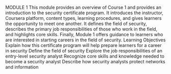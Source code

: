 MODULE 1
This module provides an overview of Course 1 and provides an introduction to the security certificate program. It introduces the instructor, Coursera platform, content types, learning procedures, and gives learners the opportunity to meet one another. It defines the field of security, describes the primary job responsibilities of those who work in the field, and highlights core skills. Finally, Module 1 offers guidance to learners who are interested in starting careers in the field of security.
Learning Objectives
Explain how this certificate program will help prepare learners for a career in security
Define the field of security
Explore the job responsibilities of an entry-level security analyst
Recognize core skills and knowledge needed to become a security analyst
Describe how security analysts protect networks and information
